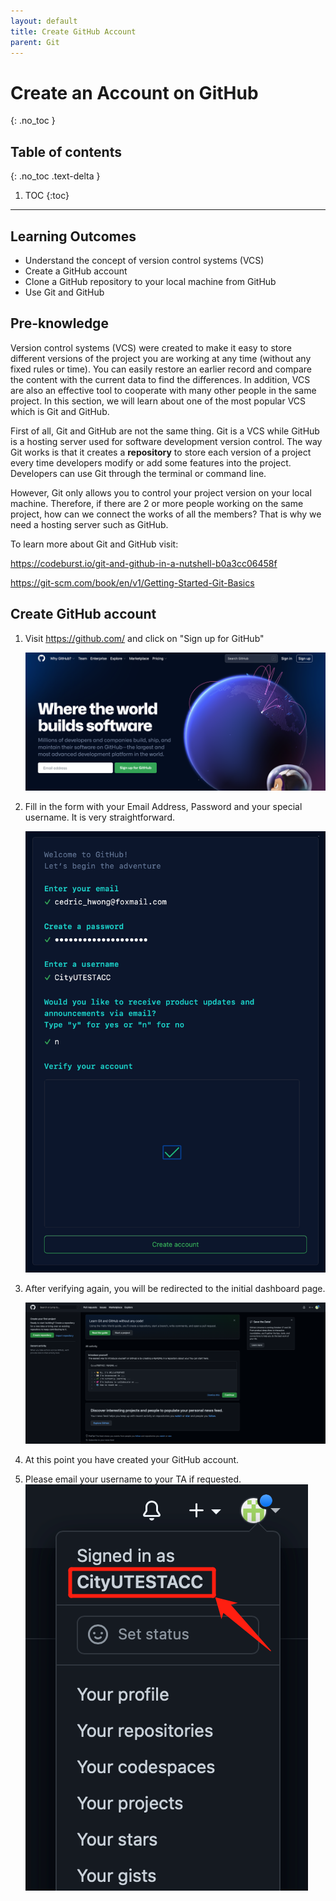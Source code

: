 ```yaml
---
layout: default
title: Create GitHub Account
parent: Git
---
```


# Create an Account on GitHub
{: .no_toc }

## Table of contents
{: .no_toc .text-delta }

1. TOC
{:toc}

---

## Learning Outcomes

* Understand the concept of version control systems (VCS)
* Create a GitHub account
* Clone a GitHub repository to your local machine from GitHub
* Use Git and GitHub

## Pre-knowledge

Version control systems (VCS) were created to make it easy to store different versions of the project you are working at any time (without any fixed rules or time). You can easily restore an earlier record and compare the content with the current data to find the differences. In addition, VCS are also an effective tool to cooperate with many other people in the same project. In this section, we will learn about one of the most popular VCS which is Git and GitHub.

First of all, Git and GitHub are not the same thing. Git is a VCS while GitHub is a hosting server used for software development version control. The way Git works is that it creates a **repository** to store each version of a project every time developers modify or add some features into the project. Developers can use Git through the terminal or command line.

However, Git only allows you to control your project version on your local machine. Therefore, if there are 2 or more people working on the same project, how can we connect the works of all the members? That is why we need a hosting server such as GitHub.

To learn more about Git and GitHub visit:

<https://codeburst.io/git-and-github-in-a-nutshell-b0a3cc06458f>

<https://git-scm.com/book/en/v1/Getting-Started-Git-Basics>

## Create GitHub account

 1. Visit <https://github.com/> and click on "Sign up for GitHub"

    ![github_homepage](/assets/images/git/github_homepage.png)

 2. Fill in the form with your Email Address, Password and your special username. It is very straightforward.

    ![registration_process](/assets/images/git/registration_process.png)

 3. After verifying again, you will be redirected to the initial dashboard page.

    ![initial_dashboard_page](/assets/images/git/initial_dashboard_page.png)

 4. At this point you have created your GitHub account.

 5. Please email your username to your TA if requested.
    ![account_dropdown_box](/assets/images/git/account_dropdown_box.png)
